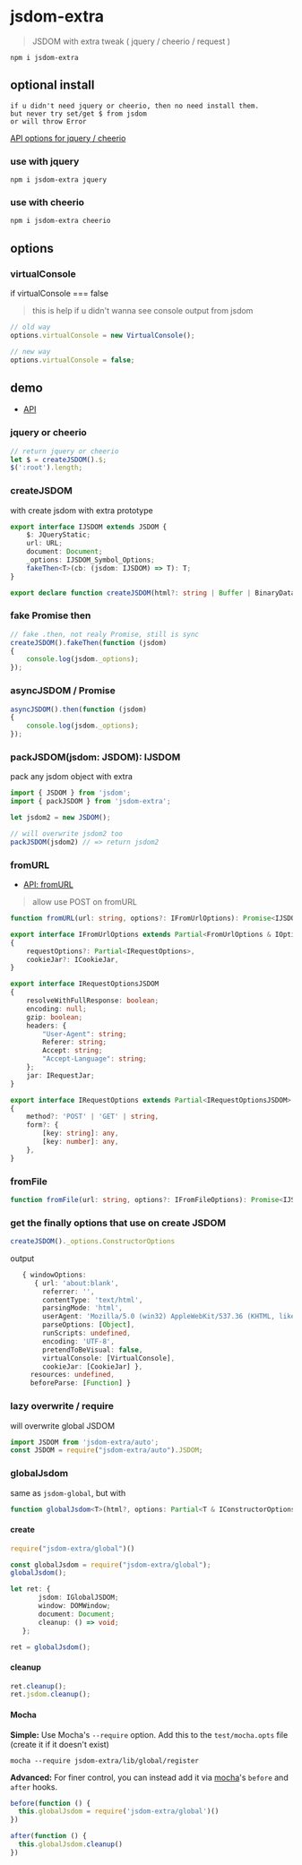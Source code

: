 # jsdom-extra

> JSDOM with extra tweak ( jquery / cheerio / request )

`npm i jsdom-extra`

## optional install

```
if u didn't need jquery or cheerio, then no need install them.
but never try set/get $ from jsdom
or will throw Error
```

[API options for jquery / cheerio](lib/query.d.ts)

### use with jquery

`npm i jsdom-extra jquery`

### use with cheerio

`npm i jsdom-extra cheerio`

## options

### virtualConsole

if virtualConsole === false

> this is help if u didn't wanna see console output from jsdom

```ts
// old way
options.virtualConsole = new VirtualConsole();

// new way
options.virtualConsole = false;
```

## demo

* [API](lib/pack.d.ts)

### jquery or cheerio

```ts
// return jquery or cheerio
let $ = createJSDOM().$;
$(':root').length;
```

### createJSDOM

with create jsdom with extra prototype

```ts
export interface IJSDOM extends JSDOM {
    $: JQueryStatic;
    url: URL;
    document: Document;
    _options: IJSDOM_Symbol_Options;
    fakeThen<T>(cb: (jsdom: IJSDOM) => T): T;
}

export declare function createJSDOM(html?: string | Buffer | BinaryData, options?: IConstructorOptions): IJSDOM;
```

### fake Promise then

```ts
// fake .then, not realy Promise, still is sync
createJSDOM().fakeThen(function (jsdom)
{
	console.log(jsdom._options);
});
```

### asyncJSDOM / Promise

```ts
asyncJSDOM().then(function (jsdom)
{
	console.log(jsdom._options);
});
```

### packJSDOM(jsdom: JSDOM): IJSDOM

pack any jsdom object with extra

```ts
import { JSDOM } from 'jsdom';
import { packJSDOM } from 'jsdom-extra';

let jsdom2 = new JSDOM();

// will overwrite jsdom2 too
packJSDOM(jsdom2) // => return jsdom2
```

### fromURL

* [API: fromURL](lib/from-url.d.ts)

> allow use POST on fromURL

```ts
function fromURL(url: string, options?: IFromUrlOptions): Promise<IJSDOM>
```

```ts
export interface IFromUrlOptions extends Partial<FromUrlOptions & IOptionsJSDOM>
{
	requestOptions?: Partial<IRequestOptions>,
	cookieJar?: ICookieJar,
}

export interface IRequestOptionsJSDOM
{
	resolveWithFullResponse: boolean;
	encoding: null;
	gzip: boolean;
	headers: {
		"User-Agent": string;
		Referer: string;
		Accept: string;
		"Accept-Language": string;
	};
	jar: IRequestJar;
}

export interface IRequestOptions extends Partial<IRequestOptionsJSDOM>
{
	method?: 'POST' | 'GET' | string,
	form?: {
		[key: string]: any,
		[key: number]: any,
	},
}
```

### fromFile

```ts
function fromFile(url: string, options?: IFromFileOptions): Promise<IJSDOM>
```

### get the finally options that use on create JSDOM

```ts
createJSDOM()._options.ConstructorOptions
```

output

```ts
   { windowOptions: 
      { url: 'about:blank',
        referrer: '',
        contentType: 'text/html',
        parsingMode: 'html',
        userAgent: 'Mozilla/5.0 (win32) AppleWebKit/537.36 (KHTML, like Gecko) jsdom/11.6.2',
        parseOptions: [Object],
        runScripts: undefined,
        encoding: 'UTF-8',
        pretendToBeVisual: false,
        virtualConsole: [VirtualConsole],
        cookieJar: [CookieJar] },
     resources: undefined,
     beforeParse: [Function] }
```

### lazy overwrite / require

will overwrite global JSDOM

```ts
import JSDOM from 'jsdom-extra/auto';
const JSDOM = require("jsdom-extra/auto").JSDOM;
```

### globalJsdom

same as `jsdom-global`, but with

```ts
function globalJsdom<T>(html?, options: Partial<T & IConstructorOptions & IOptions> = {})
```

#### create

```ts
require("jsdom-extra/global")()

const globalJsdom = require("jsdom-extra/global");
globalJsdom();
```

```ts
let ret: {
       jsdom: IGlobalJSDOM;
       window: DOMWindow;
       document: Document;
       cleanup: () => void;
   };

ret = globalJsdom();
```

#### cleanup

```ts
ret.cleanup();
ret.jsdom.cleanup();
```

#### Mocha

__Simple:__ Use Mocha's `--require` option. Add this to the `test/mocha.opts` file (create it if it doesn't exist)

```
mocha --require jsdom-extra/lib/global/register
```

__Advanced:__ For finer control, you can instead add it via [mocha]'s `before` and `after` hooks.

```ts
before(function () {
  this.globalJsdom = require('jsdom-extra/global')()
})

after(function () {
  this.globalJsdom.cleanup()
})
```


[mocha]: https://mochajs.org/
